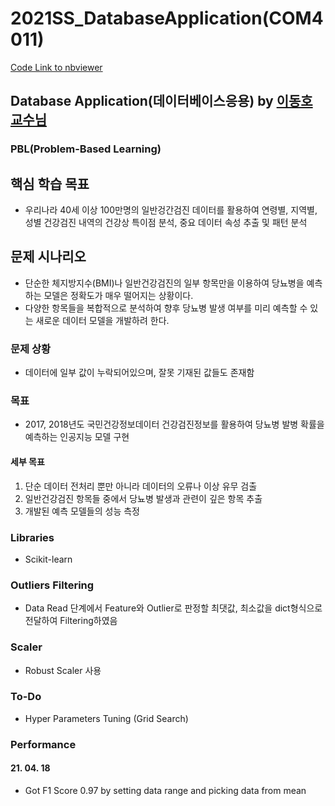 # 2021SS_DatabaseApplication(COM4011)  
[Code Link to nbviewer](https://nbviewer.jupyter.org/github/Yoonkeee/2021SS_DatabaseApplication/blob/master/Diabetes%20Modeling.ipynb)
## Database Application(데이터베이스응용) by [이동호 교수님](http://database.hanyang.ac.kr)  
### PBL(Problem-Based Learning)

## 핵심 학습 목표  
- 우리나라 40세 이상 100만명의 일반겅간검진 데이터를 활용하여 연령별, 지역별, 성별 건강검진 내역의 건강상 특이점 분석, 중요 데이터 속성 추출 및 패턴 분석  

## 문제 시나리오
- 단순한 체지방지수(BMI)나 일반건강검진의 일부 항목만을 이용하여 당뇨병을 예측하는 모델은 정확도가 매우 떨어지는 상황이다.
- 다양한 항목들을 복합적으로 분석하여 향후 당뇨병 발생 여부를 미리 예측할 수 있는 새로운 데이터 모델을 개발하려 한다.

### 문제 상황
- 데이터에 일부 값이 누락되어있으며, 잘못 기재된 값들도 존재함  
  
### 목표
- 2017, 2018년도 국민건강정보데이터 건강검진정보를 활용하여 당뇨병 발병 확률을 예측하는 인공지능 모델 구현

#### 세부 목표
1. 단순 데이터 전처리 뿐만 아니라 데이터의 오류나 이상 유무 검출
2. 일반건강검진 항목들 중에서 당뇨병 발생과 관련이 깊은 항목 추출
3. 개발된 예측 모델들의 성능 측정

### Libraries
- Scikit-learn

### Outliers Filtering
- Data Read 단계에서 Feature와 Outlier로 판정할 최댓값, 최소값을 dict형식으로 전달하여 Filtering하였음    

### Scaler
- Robust Scaler 사용  

### To-Do
- Hyper Parameters Tuning (Grid Search)

### Performance
#### 21. 04. 18  
- Got F1 Score 0.97 by setting data range and picking data from mean  